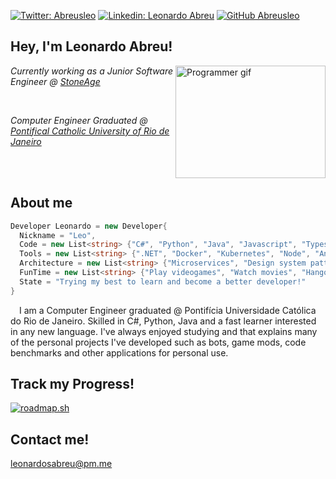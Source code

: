 [![Twitter: Abreusleo](https://img.shields.io/twitter/follow/AbreusLeo?style=social)](https://twitter.com/AbreusLeo)
[![Linkedin: Leonardo Abreu](https://img.shields.io/badge/-Abreusleo-blue?style=flat-square&logo=Linkedin&logoColor=white&link=https://www.linkedin.com/in/abreusleo/)](https://www.linkedin.com/in/abreusleo/)
[![GitHub Abreusleo](https://img.shields.io/github/followers/Abreusleo?label=follow&style=social)](https://github.com/abreusleo)


## Hey, I'm Leonardo Abreu!
<html>
  <img align='right'src="https://media1.giphy.com/media/v1.Y2lkPTc5MGI3NjExY3JsYnp2eXRod2pnaWxjN3ViMngzMHA5bnF2aWEwbWo2eHBwajVzeiZlcD12MV9pbnRlcm5hbF9naWZfYnlfaWQmY3Q9Zw/qgQUggAC3Pfv687qPC/giphy.gif" alt="Programmer gif" width="240" height="180">
</html>

<p><em>Currently working as a Junior Software Engineer @ <a href="https://stoneage.com.br">StoneAge</a></em></p>
</br>
<p><em>Computer Engineer Graduated @ <a href="http://www.puc-rio.br/english/">Pontifical Catholic University of Rio de Janeiro</a></em></p>  </br>  </br>

## About me
```cs
Developer Leonardo = new Developer{
  Nickname = "Leo",
  Code = new List<string> {"C#", "Python", "Java", "Javascript", "Typescript"},
  Tools = new List<string> {".NET", "Docker", "Kubernetes", "Node", "Angular"}
  Architecture = new List<string> {"Microservices", "Design system pattern"},
  FunTime = new List<string> {"Play videogames", "Watch movies", "Hangout with friends", "Code benchmarks"}
  State = "Trying my best to learn and become a better developer!"
}
```

<p>&emsp;I am a Computer Engineer graduated @ Pontifícia Universidade Católica do Rio de Janeiro. Skilled in C#, Python, Java and a fast learner interested in any new language. I've always enjoyed studying and that explains many of the personal projects I've developed such as bots, game mods, code benchmarks and other applications for personal use.</p>



## Track my Progress!
[![roadmap.sh](https://api.roadmap.sh/v1-badge/tall/649b129bd99c9d67319accf6?variant=dark)](https://roadmap.sh)

## Contact me!
leonardosabreu@pm.me
<!--
**abreusleo/abreusleo** is a ✨ _special_ ✨ repository because its `README.md` (this file) appears on your GitHub profile.

Here are some ideas to get you started:

- 🔭 I’m currently working on ...
- 🌱 I’m currently learning ...
- 👯 I’m looking to collaborate on ...
- 🤔 I’m looking for help with ...
- 💬 Ask me about ...
- 📫 How to reach me: ...
- 😄 Pronouns: ...
- ⚡ Fun fact: ...
-->
